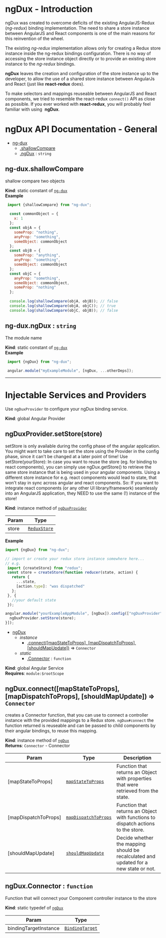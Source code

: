 # ngDux - Introduction

ngDux was created to overcome deficits of the existing AngularJS-Redux (_ng-redux_) binding implementation.
The need to share a store instance between AngularJS and React components is one of the main reasons for this reinvention of the wheel.

The existing _ng-redux_ implementation allows only for creating a Redux store instance inside the ng-redux bindings configuration. There is no way of accessing the store instance object directly or to provide an existing store instance to the _ng-redux_ bindings.

__ngDux__ leaves the creation and configuration of the store instance up to the developer, to allow the use of a shared store instance between AngularJs and React (just like __react-redux__ does).

To make selectors and mappings reuseable between AngularJS and React components, we tried to resemble the react-redux `connect()` API as close as possible. If you ever worked with __react-redux__, you will probably feel familiar with using  __ngDux__.

# ngDux API Documentation - General

  
* [ng-dux](#module_ng-dux)
    * [.shallowCompare](#module_ng-dux.shallowCompare)
    * [.ngDux](#module_ng-dux.ngDux) : <code>string</code>

<a name="module_ng-dux.shallowCompare"></a>

## ng-dux.shallowCompare
shallow compare two objects

**Kind**: static constant of [<code>ng-dux</code>](#module_ng-dux)  
**Example**  
```js
 import {shallowCompare} from "ng-dux";
 
  const commonObject = {
    x: 1
  };
  const objA = {
    someProp: "nothing",
    anyProp: "something",
    someObject: commonObject
  };
  const objB = {
    someProp: "anything",
    anyProp: "something",
    someObject: commonObject
  };
  const objC = {
    anyProp: "something",
    someObject: commonObject,
    someProp: "nothing"
  };
 
  console.log(shallowCompare(objA, objB)); // false
  console.log(shallowCompare(objA, objC)); // true
  console.log(shallowCompare(objC, objB)); // false
 ```
<a name="module_ng-dux.ngDux"></a>

## ng-dux.ngDux : <code>string</code>
The module name

**Kind**: static constant of [<code>ng-dux</code>](#module_ng-dux)  
**Example**  
```js
 import {ngDux} from "ng-dux";
 
 angular.module("myExampleModule", [ngDux, ...otherDeps]);
 ```

* * *

# Injectable Services and Providers

  Use `ngDuxProvider` to configure your ngDux binding service.

**Kind**: global Angular Provider  
<a name="ngDuxProvider+setStore"></a>

## ngDuxProvider.setStore(store)
setStore is only available during the config phase of the angular application.
You might want to take care to set the store using the Provider in the config phase, since it can't be changed at a later point of time!
Use setStore(yourStore):
In case you want to reuse the store (eg. for binding
to react components), you can simply use ngDux.getStore()
to retrieve the same store instance that is being used in your
angular components. Using a different store instance for e.g. react components would lead to state, that won't stay in sync across angular and react components.
So:
If you want to integrate react components (or any other UI library/framework)
seamlessly into an AngularJS application, they NEED to use the same (!) instance of the store!

**Kind**: instance method of [<code>ngDuxProvider</code>](#ngDuxProvider)  

| Param | Type |
| --- | --- |
| store | [<code>ReduxStore</code>](https://redux.js.org) | 

**Example**  
```js
import {ngDux} from "ng-dux";

// import or create your redux store instance somewhere here...
// e.g.
 import {createStore} from "redux";
 const store = createStore(function reducer(state, action) {
   return {
     ...state,
     [action.type]: "was dispatched"
   };
 }, {
   //your default state
 });

angular.module("yourExampleAppModule", [ngDux]).config(["ngDuxProvider", function(ngDuxProvider) {
  ngDuxProvider.setStore(store);
}]);

```
  
* [ngDux](#ngDux)
    * _instance_
        * [.connect([mapStateToProps], [mapDispatchToProps], [shouldMapUpdate])](#ngDux+connect) ⇒ <code>Connector</code>
    * _static_
        * [.Connector](#ngDux.Connector) : <code>function</code>

**Kind**: global Angular Service  
**Requires**: <code>module:$rootScope</code>  
<a name="ngDux+connect"></a>

## ngDux.connect([mapStateToProps], [mapDispatchToProps], [shouldMapUpdate]) ⇒ <code>Connector</code>
creates a Connector function, that you can use to connect a controller instance with the provided mappings to a Redux store.
`ngDux#connect` the function returned is reuseable and can be passed to child components by their angular bindings, to reuse this mapping.

**Kind**: instance method of [<code>ngDux</code>](#ngDux)  
**Returns**: <code>Connector</code> - Connector  

| Param | Type | Description |
| --- | --- | --- |
| [mapStateToProps] | [<code>mapStateToProps</code>](#mapStateToProps) | Function that returns an Object with properties that were retrieved from the state. |
| [mapDispatchToProps] | [<code>mapDispatchToProps</code>](#mapDispatchToProps) | Function that returns an Object with functions to dispatch actions to the store. |
| [shouldMapUpdate] | [<code>shouldMapUpdate</code>](#shouldMapUpdate) | Decide whether the mapping should be recalculated and updated for a new state or not. |

<a name="ngDux.Connector"></a>

## ngDux.Connector : <code>function</code>
Function that will connect your Component controller instance to the store

**Kind**: static typedef of [<code>ngDux</code>](#ngDux)  

| Param | Type |
| --- | --- |
| bindingTargetInstance | [<code>BindingTarget</code>](https://docs.angularjs.org/guide/component#component-based-application-architecture) | 





